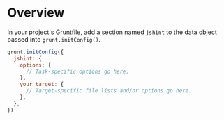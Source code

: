 # Overview

In your project's Gruntfile, add a section named `jshint` to the data object passed into `grunt.initConfig()`.

```js
grunt.initConfig({
  jshint: {
    options: {
      // Task-specific options go here.
    },
    your_target: {
      // Target-specific file lists and/or options go here.
    },
  },
})
```
